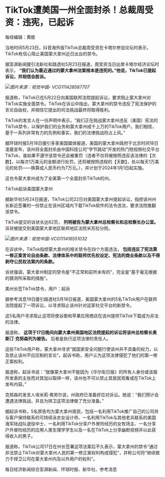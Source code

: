 # TikTok遭美国一州全面封杀！总裁周受资：违宪，已起诉

每经编辑：黄胜

当地时间5月23日，抖音海外版TikTok总裁周受资在卡塔尔参加论坛时表示，TikTok有信心阻止美国蒙大拿州近日出台的禁令。

据澎湃新闻援引法新社和路透社5月23日报道，周受资当日出席卡塔尔经济论坛时表示，
**“我们认为最近通过的蒙大拿州法案根本是违宪的。”他说，TikTok已提起诉讼，并相信会胜诉。**

![](https://inews.gtimg.com/om_bt/OUL8TMAfhhYte8R9o-yz3XW5lvlhX2mq0OE3d0cpUP2L0AA/1000)_图片来源：视觉中国-
VCG111428587707_

报道称，TikTok已在5月22日向美国联邦法院提起诉讼，要求阻止蒙大拿州对TikTok实施全面禁令。TikTok在诉讼中指出，蒙大拿州的禁令违反了宪法保护的言论自由权，并相信它提出的司法挑战最终将取得胜利。

TikTok的发言人在一份声明中表示，“我们正在挑战蒙大拿州违反（美国）宪法的TikTok禁令，以保护我们的业务和蒙大拿州成千上万的TikTok用户。我们相信，基于一系列非常有力的先例和事实，我们的法律挑战将占上风。”

据环球时报5月18日援引多家美国媒体报道，美国的蒙大拿州政府于北京时间18日凌晨宣布，该州将全面封杀由中国科技公司“字节跳动”开发的热门短视频社交平台TikTok，谁如果不遵守该禁令还会被重罚（违者不仅将被按照违反该法律的【次数】，以每次1万美元的金额进行处罚，还将被按照违规的【天数】，处以每天1万美元的处罚——换算成人民币约为7万元。），并计划于2024年1月1日起实施。

这也令蒙大拿州成为了全美第一个全面封杀TikTok的州。

TikTok起诉美国蒙大拿州

据新华社5月24日报道，TikTok公司22日对美国蒙大拿州提起诉讼，指控该州州长新近签署的一份禁止在该州区域内下载TikTok软件的法令违法，要求法院推翻该禁令。

TikTok提交的诉状长达62页， **列明被告为蒙大拿州总检察长和总检察长办公室。** 诉状被提交到美国蒙大拿地区联邦地区法院米苏拉分院。

![](https://inews.gtimg.com/om_bt/OqbnN-Hyhjfxou4MYFHvpdOEJ-8-lT2fgV75LSHZDIrZ0AA/1000)_图片来源：视觉中国-VCG111416551032_

在诉状中，TikTok指控蒙大拿州的相关禁令在四个方面违法，
**包括违反了宪法第一修正案言论自由条款、法律体系中的联邦优先权设定、宪法的商业条款以及不得剥夺公民权法案内的条款。**

诉状强调，蒙大拿州制定的禁令是“不正常和前所未有的”，完全是“基于毫无根据的猜测所采取的措施”。

美州长签TikTok禁令，用户：起诉

据参考消息19日援引路透社5月18日报道，美国蒙大拿州的5名TikTok用户在联邦法院提起了一项诉讼，以寻求阻止该州针对这家社交平台的新禁令。

这5名用户寻求阻止这项将使谷歌和苹果应用商店在该州提供TikTok下载成为非法的法律。

报道称， **这项于17日晚间向蒙大拿州美国地区法院提起的诉讼将该州总检察长奥斯汀·克努森列为被告。** 后者是执行这项法律的责任人。

这些TikTok用户称，蒙大拿州寻求“就国家安全问题行使该州并不具备的权力，以及禁止该州不应压制的言论”。起诉书称，用户认为这项法律侵犯了他们的第一修正案权利。

报道称，起诉书说：“就像蒙大拿州不能因为《华尔街日报》的所有人身份或该报所发表的主张而对其加以取缔一样，该州也不可以禁止其居民观看或在TikTok上发布内容。”

克努森的发言人埃米莉·弗劳尔说，州政府已准备好应对诉讼。她说：“我们预计会遭遇法律挑战，并且为捍卫这项法律做了充分准备。”

据起诉书称，5名原告均为蒙大拿州居民，包括一名利用TikTok推广自己的公司并与客户保持联系的可持续泳衣女设计师、一名利用TikTok与其他老兵联系的美国海军陆战队退役中士、一名利用TikTok分享户外冒险经历的女牧场主、一名分享户外冒险经历的应用人类生理学学生以及一名在TikTok上分享幽默视频并以此获得收入的男子。

报道称，TikTok公司17日在州长签署这项法案后不久表示，蒙大拿州的禁令“通过非法禁止TikTok对蒙大拿州人民的第一修正案权利构成侵犯”，并称公司将“继续致力于捍卫公司在蒙大拿州内及以外用户的权利”。

每日经济新闻综合澎湃新闻、环球时报、新华社、参考消息

